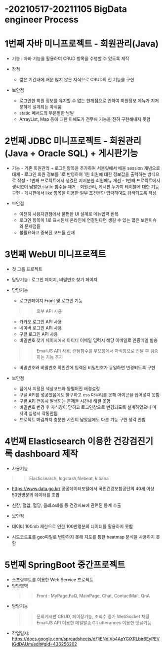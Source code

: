 # -20210517-20211105 BigData engineer Process
   
# 1번째 자바 미니프로젝트 - 회원관리(Java)
  - 기능 : 자바 기능을 활용하여 CRUD 항목을 수행할 수 있도록 제작
  - 장점
    - 짧은 기간내에 배운 많지 않은 지식으로 CRUD의 전 기능을 구현
    
  - 보안점
    - 로그인한 회원 정보를 유지할 수 없는 한계점으로 인하여 회원정보 메뉴가 지저분하게 설계되는 아쉬움
    - static 메서드의 무분별한 남발
    - ArrayList, Map 등에 대한 이해도가 전무해 기능을 전혀 구현해내지 못함
 

# 2번째 JDBC 미니프로젝트 - 회원관리(Java + Oracle SQL) + 게시판기능
   - 기능
    - 기존 회원관리 + 로그인항목을 추가하여 서블릿에서 배울 session 개념으로 대체
    - 로그인 회원 정보를 1로 반영하여 1인 회원에 대한 정보값을 출력하는 방식으로 작성
    - 1번째 프로젝트에서 생겼던 지저분한 회원메뉴 개선
    - 1번째 프로젝트에서 생각없이 남발한 static 함수들 제거
    - 회원관리, 게시판 두가지 테이블에 대한 기능 구현
    - 게시판에서 like 항목을 이용한 일부 조건문만 입력하여도 검색되도록 작성
      
  - 보안점
    - 여전히 사용자관점에서 불편한 UI 설계로 메뉴입력 반복
    - 로그인 항목이 1로 표시된채 온라인에 연결된다면 생길 수 있는 많은 보안이슈와 문제점들
    - 불필요하고 중복된 코드들 산재
    

# 3번째 WebUI 미니프로젝트 
  - 첫 그룹 프로젝트 
  - 담당기능 : 로그인 페이지, 비밀번호 찾기 페이지
  - 담당기능
    - 로그인페이지 Front 및 로그인 기능
    >> 외부 API 사용
    - 카카오 로그인 API 사용
    - 네이버 로그인 API 사용
    - 구글 로그인 API 사용
    - 비밀번호 찾기 페이지에서 아이디 이메일 입력시 해당 이메일로 인증메일 발송
    >> EmailJS API 사용, 랜덤함수를 부모창에서 자식창으로 전달 후 검증하는 기능 추가
    - 비밀번호와 비밀번호 확인란에 입력된 비밀번호가 동일하면 변경되도록 구현

  - 보안점
    - 팀에서 지정된 색상코드와 동떨어진 배경설정
    - 구글 API를 성공했음에도 불구하고 css 마무리를 못해 아이콘을 집어넣지 못함
    - 구글 API 연동시 발생되는 문제들 시간내 해결 못함
    - 비밀번호 변경 후 자식창이 닫히고 로그인창으로 변경되도록 설계하였으나 마지막 실행시 작동안됨
    - 프로젝트 마감까지 충분한 시간이 남았음에도 다른 기능 구현 생각 안함

# 4번째 Elasticsearch 이용한 건강검진기록 dashboard 제작
   - 사용기능
   >> Elasticsearch, logstash,filebeat, kibana
   - https://www.data.go.kr/ 공공데이터포털에서 국민건강보험공단의 40세 이상 50만명분의 데이터를 조합
   - 신장, 혈압, 혈당, 콜레스테롤 등 건강지표에 관련된 통계 추출
   
   - 보안점
   - 데이터 100mb 제한으로 인한 100만명분의 데이터를 활용하지 못함
   - 시도코드표를 geo파일로 변환하지 못해 지도를 통한 heatmap 분석을 사용하지 못함

# 5번째 SpringBoot 중간프로젝트
  - 스프링부트를 이용한 Web Service 프로젝트
  - 담당영역
    >> Front : MyPage,FaQ, MainPage, Chat, ContactMail, QnA
  - 담당기능
    >> 문의게시판 CRUD, 페이징기능, 조회수 증가
    >> WebSocket 채팅
    >> EmailJS API 이용한 메일발송
    >> Git utterances 이용한 댓글기능
  - 작업일지: https://docs.google.com/spreadsheets/d/1jENdIVo4ApYGiXRLbir6EyPEVjGdDAUm/edit#gid=436256202
  

